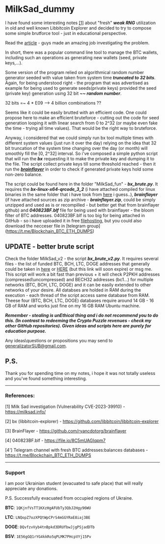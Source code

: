 # MilkSad_dummy

I have found some interesting notes [[1]](https://milksad.info/) about "fresh" ***weak RNG*** utilization in old and well known Libbitcoin Explorer and decided to try to compose some simple brutforce tool - just in educational perspective.

Read the [article]((https://milksad.info/)) - guys made an amazing job investigating the problem.

In short, there was a popular command line tool to manage the BTC wallets, including such an operations as generating new wallets (seed, private keys,...).

Some version of the program relied on algorithmical random number generator seeded with value taken from system time ***truncated to 32 bits***. 
Again, for being understood right - the program that was advertised as example for being used to generate seeds(private keys) provided the seed (private key) generation using 32 bit ***~~ random number***.

32 bits =~ 4 * E09 --> 4 billion combinations ??

Seems like it could be easily brutted with an efficient code. One could propose here to make an efficient bruteforce - cutting out the code for seed generation looping it with linear search from 0 to 2^32 (or maybe even fake the time - trying all time values). That would be the right way to bruteforce.

Anyway, i considered that we could simply run bx tool multiple times with different system values (just run it over the day) relying on the idea that 32 bit truncation of the system time changing over the day (or month) will smoothly fill the [0, 2^32] interval. So i've composed a simple python script that will run the ***bx*** requesting it to make the private key and dumping it to the file. The script collect private keys till some threshold reached - then it run the [***brainflayer***](https://github.com/ryancdotorg/brainflayer) in order to check if generated private keys hold some non-zero balance.

The script could be found here in the folder "MilkSad_fun" - ***bx_brute.py***. It requires the ***bx-linux-x64-qrcode_3_2*** (i have attached compiled for linux binaries in the same folder that i have took from [here](https://github.com/libbitcoin/libbitcoin-explorer) i guess..), ***brainflayer*** (if have attached sources as zip archive - ***brainflayer.zip***, could be simply unzipped and used as is or recompilled - but better get that from brainflayer github) and ***040823BF.blf*** file for being used with brainflayer - the bloom filter of BTC addresses. 040823BF.blf is too big for being attached in GitHub - so i have uploaded it in free [filehosting](https://file.io/Ctx3Lne61khS), but you could also download the necceser file in [telegram group] (https://t.me/Blockchain_BTC_ETH_DUMPS)

## UPDATE - better brute script
Check the folder MilkSad_v2 - the script ***bx_brute_v2.py***. It requires several files - the list of funded BTC, BCH, LTC, DOGE addresses that generally could be taken in [here](https://t.me/Blockchain_BTC_ETH_DUMPS) or [HERE](https://uploadnow.io/f/csHbfsV) (but this link will soon expire) or msg me. This script will work a bit fast than previous + it will check P2PKH addresses (compressed\uncompressed) and BECH32 addresses (bc1...) for multiple networks (BTC, BCH, LTC, DOGE) and it can be easily extended to other networks of your desire. All databses are holded in RAM during the execution - each thread of the script access same database from RAM. Theese four (BTC, BCH, LTC, DOGE) databases require around 14 GB - 16 GB of RAM and works just fine on my 16 GB RAM Ubuntu machine.

***Remember - stealing is unEthical thing and i do not recommend you to do this. (In contrast to redeeming the Crypto Puzzle revenues - check my other GitHub repositories).
Given ideas and scripts here are purely for education purpose.***

Any ideas\questions or propositions you may send to generalizatorSUB@gmail.com.

## P.S.
Thank you for spending time on my notes, i hope it was not totally useless and you've found something interesting. 

-------------------------------------------------------------------------
### References:
[1] Milk Sad investigation (Vulnerability CVE-2023-39910) - https://milksad.info/

[2] bx (libbitcoin-explorer) - https://github.com/libbitcoin/libbitcoin-explorer
 
[3] BrainFlayer - https://github.com/ryancdotorg/brainflayer

[4] 040823BF.blf - https://file.io/8C5mUAGIqpm7

[4'] Telegram channel with fresh BTC addresses:balances databases - https://t.me/Blockchain_BTC_ETH_DUMPS

-------------------------------------------------------------------------
### Support
I am poor Ukrainian student (evacuated to safe place) that will really appreciate any donations.
 
P.S. Successfully evacuated from occupied regions of Ukraine.

**BTC**:  `1QKjnfVsTT1KXzHgAFUbTy3QbJ2Hgy96WU`

**LTC**:  `LNQopZ7ozXPQtWpCPrS4mGGYRaE8iaj3BE`

**DOGE**: `DQvfzvVyb4tnBpkd3DRUfbwJjgPSjadDTb`
 
 **BSV**: `1E56gGQ1rYG4kkRo5qPLMK7PHcpVYj15Pv`
